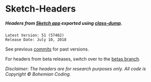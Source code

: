 # Sketch-Headers
##### Headers from [Sketch app](http://www.sketchapp.com) exported using [class-dump](http://stevenygard.com/projects/class-dump/).

```
Latest Version: 51 (57462)
Release Date: July 10, 2018
```

See previous [commits](https://github.com/abynim/Sketch-Headers/commits/master) for past versions.

For headers from beta releases, switch over to the [betas branch](https://github.com/abynim/Sketch-Headers/tree/betas).

*Disclaimer: The headers are for research purposes only. All code is Copyright © Bohemian Coding.*
